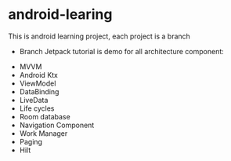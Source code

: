 # android-learing
This is android learning project, each project is a branch

- Branch Jetpack tutorial is demo for all architecture component:
+ MVVM
+ Android Ktx
+ ViewModel
+ DataBinding
+ LiveData
+ Life cycles
+ Room database
+ Navigation Component
+ Work Manager
+ Paging
+ Hilt
